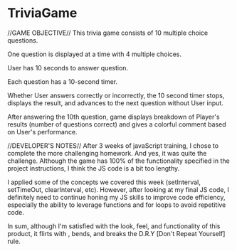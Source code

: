 # TriviaGame

//GAME OBJECTIVE//
This trivia game consists of 10 multiple choice questions.  

One question is displayed at a time with 4 multiple choices.

User has 10 seconds to answer question.

Each question has a 10-second timer.

Whether User answers correctly or incorrectly, the 10 second timer stops, 
displays the result, and advances to the next question without User input.

After answering the 10th question, game displays breakdown of Player's results (number of questions correct) and gives a colorful comment based on User's performance.


//DEVELOPER'S NOTES//
After 3 weeks of javaScript training, I chose to complete the more challenging homework.  And  yes, it was quite the challenge.  Although the game has 100% of the functionality specified in the project instructions, I think the JS code is a bit too lengthy.  

I applied some of the concepts we covered this week (setInterval, setTimeOut, clearInterval, etc).  However, after looking at my final JS code, I definitely need to continue honing my JS skills to improve code efficiency, especially the ability to leverage functions and for loops to avoid repetitive code.  

In sum, although I'm satisfied with the look, feel, and functionality of this product, it flirts with , bends, and breaks the D.R.Y [Don't Repeat Yourself] rule.  
